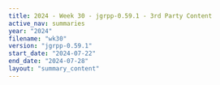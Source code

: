 ```yaml
---
title: 2024 - Week 30 - jgrpp-0.59.1 - 3rd Party Content
active_nav: summaries
year: "2024"
filename: "wk30"
version: "jgrpp-0.59.1"
start_date: "2024-07-22"
end_date: "2024-07-28"
layout: "summary_content"
---
```

